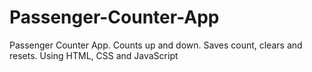 # Passenger-Counter-App
Passenger Counter App. Counts up and down. Saves count, clears and resets.
Using HTML, CSS and JavaScript

